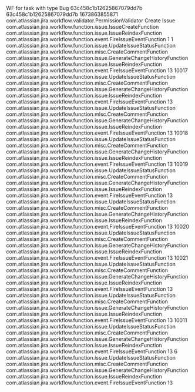 <?xml version="1.0" encoding="UTF-8"?>
<!DOCTYPE workflow PUBLIC "-//OpenSymphony Group//DTD OSWorkflow 2.8//EN" "http://www.opensymphony.com/osworkflow/workflow_2_8.dtd">
<workflow>
  <meta name="jira.description">WF for task with type Bug</meta>
  <meta name="jira.update.author.id">63c458c1b12625867079dd7b</meta>
  <meta name="jira.update.author.key">63c458c1b12625867079dd7b</meta>
  <meta name="jira.updated.date">1673863855871</meta>
  <initial-actions>
    <action id="1" name="Create">
      <validators>
        <validator name="" type="class">
          <arg name="class.name">com.atlassian.jira.workflow.validator.PermissionValidator</arg>
          <arg name="permission">Create Issue</arg>
        </validator>
      </validators>
      <results>
        <unconditional-result old-status="null" status="open" step="1">
          <post-functions>
            <function type="class">
              <arg name="class.name">com.atlassian.jira.workflow.function.issue.IssueCreateFunction</arg>
            </function>
            <function type="class">
              <arg name="class.name">com.atlassian.jira.workflow.function.issue.IssueReindexFunction</arg>
            </function>
            <function type="class">
              <arg name="class.name">com.atlassian.jira.workflow.function.event.FireIssueEventFunction</arg>
              <arg name="eventTypeId">1</arg>
            </function>
          </post-functions>
        </unconditional-result>
      </results>
    </action>
  </initial-actions>
  <steps>
    <step id="1" name="Open">
      <meta name="jira.status.id">1</meta>
      <actions>
        <action id="11" name="Open -&gt; On reproduce">
          <meta name="jira.description"></meta>
          <meta name="jira.fieldscreen.id"></meta>
          <results>
            <unconditional-result old-status="null" status="null" step="2">
              <post-functions>
                <function type="class">
                  <arg name="class.name">com.atlassian.jira.workflow.function.issue.UpdateIssueStatusFunction</arg>
                </function>
                <function type="class">
                  <arg name="class.name">com.atlassian.jira.workflow.function.misc.CreateCommentFunction</arg>
                </function>
                <function type="class">
                  <arg name="class.name">com.atlassian.jira.workflow.function.issue.GenerateChangeHistoryFunction</arg>
                </function>
                <function type="class">
                  <arg name="class.name">com.atlassian.jira.workflow.function.issue.IssueReindexFunction</arg>
                </function>
                <function type="class">
                  <arg name="class.name">com.atlassian.jira.workflow.function.event.FireIssueEventFunction</arg>
                  <arg name="eventTypeId">13</arg>
                </function>
              </post-functions>
            </unconditional-result>
          </results>
        </action>
      </actions>
    </step>
    <step id="2" name="On reproduce">
      <meta name="jira.status.id">10017</meta>
      <actions>
        <action id="21" name="On reproduce -&gt; Open">
          <meta name="jira.description"></meta>
          <meta name="jira.fieldscreen.id"></meta>
          <results>
            <unconditional-result old-status="null" status="null" step="1">
              <post-functions>
                <function type="class">
                  <arg name="class.name">com.atlassian.jira.workflow.function.issue.UpdateIssueStatusFunction</arg>
                </function>
                <function type="class">
                  <arg name="class.name">com.atlassian.jira.workflow.function.misc.CreateCommentFunction</arg>
                </function>
                <function type="class">
                  <arg name="class.name">com.atlassian.jira.workflow.function.issue.GenerateChangeHistoryFunction</arg>
                </function>
                <function type="class">
                  <arg name="class.name">com.atlassian.jira.workflow.function.issue.IssueReindexFunction</arg>
                </function>
                <function type="class">
                  <arg name="class.name">com.atlassian.jira.workflow.function.event.FireIssueEventFunction</arg>
                  <arg name="eventTypeId">13</arg>
                </function>
              </post-functions>
            </unconditional-result>
          </results>
        </action>
        <action id="31" name="On reproduce -&gt; Done reproduce">
          <meta name="jira.description"></meta>
          <meta name="jira.fieldscreen.id"></meta>
          <results>
            <unconditional-result old-status="null" status="null" step="3">
              <post-functions>
                <function type="class">
                  <arg name="class.name">com.atlassian.jira.workflow.function.issue.UpdateIssueStatusFunction</arg>
                </function>
                <function type="class">
                  <arg name="class.name">com.atlassian.jira.workflow.function.misc.CreateCommentFunction</arg>
                </function>
                <function type="class">
                  <arg name="class.name">com.atlassian.jira.workflow.function.issue.GenerateChangeHistoryFunction</arg>
                </function>
                <function type="class">
                  <arg name="class.name">com.atlassian.jira.workflow.function.issue.IssueReindexFunction</arg>
                </function>
                <function type="class">
                  <arg name="class.name">com.atlassian.jira.workflow.function.event.FireIssueEventFunction</arg>
                  <arg name="eventTypeId">13</arg>
                </function>
              </post-functions>
            </unconditional-result>
          </results>
        </action>
      </actions>
    </step>
    <step id="3" name="Done reproduce">
      <meta name="jira.status.id">10018</meta>
      <actions>
        <action id="41" name="Done reproduce -&gt; On fix">
          <meta name="jira.description"></meta>
          <meta name="jira.fieldscreen.id"></meta>
          <results>
            <unconditional-result old-status="null" status="null" step="4">
              <post-functions>
                <function type="class">
                  <arg name="class.name">com.atlassian.jira.workflow.function.issue.UpdateIssueStatusFunction</arg>
                </function>
                <function type="class">
                  <arg name="class.name">com.atlassian.jira.workflow.function.misc.CreateCommentFunction</arg>
                </function>
                <function type="class">
                  <arg name="class.name">com.atlassian.jira.workflow.function.issue.GenerateChangeHistoryFunction</arg>
                </function>
                <function type="class">
                  <arg name="class.name">com.atlassian.jira.workflow.function.issue.IssueReindexFunction</arg>
                </function>
                <function type="class">
                  <arg name="class.name">com.atlassian.jira.workflow.function.event.FireIssueEventFunction</arg>
                  <arg name="eventTypeId">13</arg>
                </function>
              </post-functions>
            </unconditional-result>
          </results>
        </action>
      </actions>
    </step>
    <step id="4" name="On fix">
      <meta name="jira.status.id">10019</meta>
      <actions>
        <action id="51" name="On fix -&gt; On reproduce">
          <meta name="jira.description"></meta>
          <meta name="jira.fieldscreen.id"></meta>
          <results>
            <unconditional-result old-status="null" status="null" step="3">
              <post-functions>
                <function type="class">
                  <arg name="class.name">com.atlassian.jira.workflow.function.issue.UpdateIssueStatusFunction</arg>
                </function>
                <function type="class">
                  <arg name="class.name">com.atlassian.jira.workflow.function.misc.CreateCommentFunction</arg>
                </function>
                <function type="class">
                  <arg name="class.name">com.atlassian.jira.workflow.function.issue.GenerateChangeHistoryFunction</arg>
                </function>
                <function type="class">
                  <arg name="class.name">com.atlassian.jira.workflow.function.issue.IssueReindexFunction</arg>
                </function>
                <function type="class">
                  <arg name="class.name">com.atlassian.jira.workflow.function.event.FireIssueEventFunction</arg>
                  <arg name="eventTypeId">13</arg>
                </function>
              </post-functions>
            </unconditional-result>
          </results>
        </action>
        <action id="61" name="On fix -&gt; Done fix">
          <meta name="jira.description"></meta>
          <meta name="jira.fieldscreen.id"></meta>
          <results>
            <unconditional-result old-status="null" status="null" step="5">
              <post-functions>
                <function type="class">
                  <arg name="class.name">com.atlassian.jira.workflow.function.issue.UpdateIssueStatusFunction</arg>
                </function>
                <function type="class">
                  <arg name="class.name">com.atlassian.jira.workflow.function.misc.CreateCommentFunction</arg>
                </function>
                <function type="class">
                  <arg name="class.name">com.atlassian.jira.workflow.function.issue.GenerateChangeHistoryFunction</arg>
                </function>
                <function type="class">
                  <arg name="class.name">com.atlassian.jira.workflow.function.issue.IssueReindexFunction</arg>
                </function>
                <function type="class">
                  <arg name="class.name">com.atlassian.jira.workflow.function.event.FireIssueEventFunction</arg>
                  <arg name="eventTypeId">13</arg>
                </function>
              </post-functions>
            </unconditional-result>
          </results>
        </action>
      </actions>
    </step>
    <step id="5" name="Done fix">
      <meta name="jira.status.id">10020</meta>
      <actions>
        <action id="71" name="Done fix -&gt; On test">
          <meta name="jira.description"></meta>
          <meta name="jira.fieldscreen.id"></meta>
          <results>
            <unconditional-result old-status="null" status="null" step="6">
              <post-functions>
                <function type="class">
                  <arg name="class.name">com.atlassian.jira.workflow.function.issue.UpdateIssueStatusFunction</arg>
                </function>
                <function type="class">
                  <arg name="class.name">com.atlassian.jira.workflow.function.misc.CreateCommentFunction</arg>
                </function>
                <function type="class">
                  <arg name="class.name">com.atlassian.jira.workflow.function.issue.GenerateChangeHistoryFunction</arg>
                </function>
                <function type="class">
                  <arg name="class.name">com.atlassian.jira.workflow.function.issue.IssueReindexFunction</arg>
                </function>
                <function type="class">
                  <arg name="class.name">com.atlassian.jira.workflow.function.event.FireIssueEventFunction</arg>
                  <arg name="eventTypeId">13</arg>
                </function>
              </post-functions>
            </unconditional-result>
          </results>
        </action>
      </actions>
    </step>
    <step id="6" name="On test">
      <meta name="jira.status.id">10021</meta>
      <actions>
        <action id="81" name="On test -&gt; On fix">
          <meta name="jira.description"></meta>
          <meta name="jira.fieldscreen.id"></meta>
          <results>
            <unconditional-result old-status="null" status="null" step="4">
              <post-functions>
                <function type="class">
                  <arg name="class.name">com.atlassian.jira.workflow.function.issue.UpdateIssueStatusFunction</arg>
                </function>
                <function type="class">
                  <arg name="class.name">com.atlassian.jira.workflow.function.misc.CreateCommentFunction</arg>
                </function>
                <function type="class">
                  <arg name="class.name">com.atlassian.jira.workflow.function.issue.GenerateChangeHistoryFunction</arg>
                </function>
                <function type="class">
                  <arg name="class.name">com.atlassian.jira.workflow.function.issue.IssueReindexFunction</arg>
                </function>
                <function type="class">
                  <arg name="class.name">com.atlassian.jira.workflow.function.event.FireIssueEventFunction</arg>
                  <arg name="eventTypeId">13</arg>
                </function>
              </post-functions>
            </unconditional-result>
          </results>
        </action>
        <action id="91" name="On test -&gt; Done">
          <meta name="jira.description"></meta>
          <meta name="jira.fieldscreen.id"></meta>
          <results>
            <unconditional-result old-status="null" status="null" step="7">
              <post-functions>
                <function type="class">
                  <arg name="class.name">com.atlassian.jira.workflow.function.issue.UpdateIssueStatusFunction</arg>
                </function>
                <function type="class">
                  <arg name="class.name">com.atlassian.jira.workflow.function.misc.CreateCommentFunction</arg>
                </function>
                <function type="class">
                  <arg name="class.name">com.atlassian.jira.workflow.function.issue.GenerateChangeHistoryFunction</arg>
                </function>
                <function type="class">
                  <arg name="class.name">com.atlassian.jira.workflow.function.issue.IssueReindexFunction</arg>
                </function>
                <function type="class">
                  <arg name="class.name">com.atlassian.jira.workflow.function.event.FireIssueEventFunction</arg>
                  <arg name="eventTypeId">13</arg>
                </function>
              </post-functions>
            </unconditional-result>
          </results>
        </action>
      </actions>
    </step>
    <step id="7" name="Done">
      <meta name="jira.status.id">10011</meta>
      <actions>
        <action id="101" name="Done -&gt; Closed">
          <meta name="jira.description"></meta>
          <meta name="jira.fieldscreen.id"></meta>
          <results>
            <unconditional-result old-status="null" status="null" step="8">
              <post-functions>
                <function type="class">
                  <arg name="class.name">com.atlassian.jira.workflow.function.issue.UpdateIssueStatusFunction</arg>
                </function>
                <function type="class">
                  <arg name="class.name">com.atlassian.jira.workflow.function.misc.CreateCommentFunction</arg>
                </function>
                <function type="class">
                  <arg name="class.name">com.atlassian.jira.workflow.function.issue.GenerateChangeHistoryFunction</arg>
                </function>
                <function type="class">
                  <arg name="class.name">com.atlassian.jira.workflow.function.issue.IssueReindexFunction</arg>
                </function>
                <function type="class">
                  <arg name="class.name">com.atlassian.jira.workflow.function.event.FireIssueEventFunction</arg>
                  <arg name="eventTypeId">13</arg>
                </function>
              </post-functions>
            </unconditional-result>
          </results>
        </action>
      </actions>
    </step>
    <step id="8" name="Closed">
      <meta name="jira.status.id">6</meta>
      <actions>
        <action id="111" name="Done -&gt; Open">
          <meta name="jira.description"></meta>
          <meta name="jira.fieldscreen.id"></meta>
          <results>
            <unconditional-result old-status="null" status="null" step="1">
              <post-functions>
                <function type="class">
                  <arg name="class.name">com.atlassian.jira.workflow.function.issue.UpdateIssueStatusFunction</arg>
                </function>
                <function type="class">
                  <arg name="class.name">com.atlassian.jira.workflow.function.misc.CreateCommentFunction</arg>
                </function>
                <function type="class">
                  <arg name="class.name">com.atlassian.jira.workflow.function.issue.GenerateChangeHistoryFunction</arg>
                </function>
                <function type="class">
                  <arg name="class.name">com.atlassian.jira.workflow.function.issue.IssueReindexFunction</arg>
                </function>
                <function type="class">
                  <arg name="class.name">com.atlassian.jira.workflow.function.event.FireIssueEventFunction</arg>
                  <arg name="eventTypeId">13</arg>
                </function>
              </post-functions>
            </unconditional-result>
          </results>
        </action>
      </actions>
    </step>
  </steps>
</workflow>
